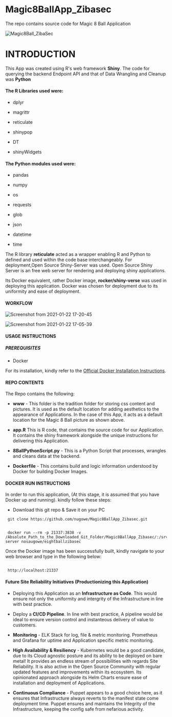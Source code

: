 # Magic8BallApp_Zibasec
The repo contains source code for  Magic 8 Ball Application 

![Magic8Ball_ZibaSec](https://user-images.githubusercontent.com/25004712/105557540-1deeaa00-5cd2-11eb-9d69-8b226c9a762f.gif)

# INTRODUCTION

This App was created using R's web framework **Shiny**. The code for querying the backend Endpoint API and that of Data Wrangling and Cleanup was **Python**

#### The R Libraries used were:

- dplyr

- magrittr

- reticulate

- shinypop

- DT

- shinyWidgets

#### The Python modules used were:

- pandas

- numpy

- os

- requests

- glob

- json

- datetime

- time

The R library **reticulate** acted as a wrapper enabling R and Python to defined and used within the code base interchangeably. For deployment,Open Source Shiny-Server was used. Open Source Shiny Server is an free web server for rendering and deploying shiny applications. 

Its Docker equivalent, rather Docker image, **rocker/shiny-verse** was used in deploying this application. Docker was chosen for deployment due to its uniformity and ease of deployment.


#### WORKFLOW

![Screenshot from 2021-01-22 17-20-45](https://user-images.githubusercontent.com/25004712/105559272-53959200-5cd6-11eb-9c3b-21f5743b2553.png)


![Screenshot from 2021-01-22 17-05-39](https://user-images.githubusercontent.com/25004712/105558448-31027980-5cd4-11eb-8fad-cba29adfd1fd.png)

#### USAGE INSTRUCTIONS

##### PREREQUISITES

- Docker

For its installation, kindly refer to the [Official Docker Installation Instructions](https://docs.docker.com/get-docker/).

#### REPO CONTENTS

The Repo contains the following:

- **www** - This folder is the tradition folder for storing css content and pictures. It is used as the default location for adding aesthetics to the appearance of Applications. In the case of this App, it acts as a default location for the Magic 8 Ball picture as shown above.

- **app.R** This is R code, that contains the source code for our Application. It contains the shiny framework alongside the unique instructions for delivering this Application.

- **8BallPythonScript.py** - This is a Python Script that processes, wrangles and cleans data at the backend.

- **Dockerfile** - This contains build and logic information understood by Docker for building Docker Images.

#### DOCKER RUN INSTRUCTIONS

In order to run this application, (At this stage, it is assumed that you have Docker up and running). kindly follow these steps:

- Download this git repo & Save it on your PC

```
 git clone https://github.com/nugowe/Magic8BallApp_Zibasec.git


```
```
 docker run --rm -p 21337:3838 -v /Absolute_Path_to_the_Downloaded_Git_Folder/Magic8BallApp_Zibasec/:/srv/shiny-server nosaugowe/eightballzibasec

```
Once the Docker image has been successfully built, kindly navigate to your web browser and type in the following below:

```
 
 http://localhost:21337

```
#### Future Site Reliability Initiatives (Productionizing this Application)

- Deploying this Application as an **Infrastructure as Code**. This would ensure not only the uniformity and intergrity of the Infrastructure in line with best practice.

- Deploy a **CI/CD Pipeline**. In line with best practice, A pipeline would be ideal to ensure version control and instanteous delivery of value to customers.

- **Monitoring** - ELK Stack for log, file & metric monitoring. Prometheus and Grafana for uptime and Application specific metric monitoring.

- **High Availability & Resiliency** - Kubernetes would be a good candidate, due to its Cloud agnostic posture and its ability to be deployed on bare metal! It provides an endless stream of possibilities with regards Site Reliability. It is also active in the Open Source Community with regular updated features and improvements within its ecosystem. Its opinionated approach alongside its Helm Charts ensure ease of installation and deployment of Applications.

- **Continuous Compliance** - Puppet appears to a good choice here, as it ensures that Infrastructure always reverts to the manifest state come deployment time. Puppet ensures and maintains the Integrity of the Infrastructure, keeping the config safe from nefarious activity.


